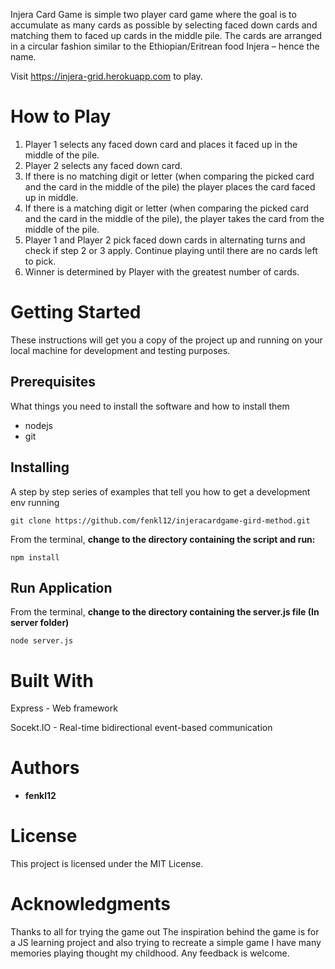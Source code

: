 Injera Card Game is simple two player card game where the goal is to accumulate as many cards as possible by selecting faced down cards and matching them to faced up cards in the middle pile. The cards are arranged in a circular fashion similar to the Ethiopian/Eritrean food Injera – hence the name.

Visit https://injera-grid.herokuapp.com to play.

# **How to Play**

1. Player 1 selects any faced down card and places it faced up in the middle of the pile.
2. Player 2 selects any faced down card.
3. If there is no matching digit or letter (when comparing the picked card and the card in the middle of the pile) the player places the card faced up in middle. 
4. If there is a matching digit or letter (when comparing the picked card and the card in the middle of the pile), the player takes the card from the middle of the pile.
5. Player 1 and Player 2 pick faced down cards in alternating turns and check if step 2 or 3 apply.  Continue playing until there are no cards left to pick.
6. Winner is determined by Player with the greatest number of cards.

# Getting Started

These instructions will get you a copy of the project up and running on your local machine for development and testing purposes.

## Prerequisites

What things you need to install the software and how to install them

- nodejs
- git

## Installing

A step by step series of examples that tell you how to get a development env running

`git clone https://github.com/fenkl12/injeracardgame-gird-method.git`

From the terminal, **change to the directory containing the script and run:**

`npm install`


## Run Application

From the terminal, **change to the directory containing the server.js file (In server folder)**


`node server.js`

#  Built With

Express - Web framework

Socekt.IO - Real-time bidirectional event-based communication
# Authors

- **fenkl12**

# License

This project is licensed under the MIT License.

# Acknowledgments

Thanks to all for trying the game out
The inspiration behind the game is for a JS learning project and also trying to recreate a simple game I have many memories playing thought my childhood.
Any feedback is welcome.
